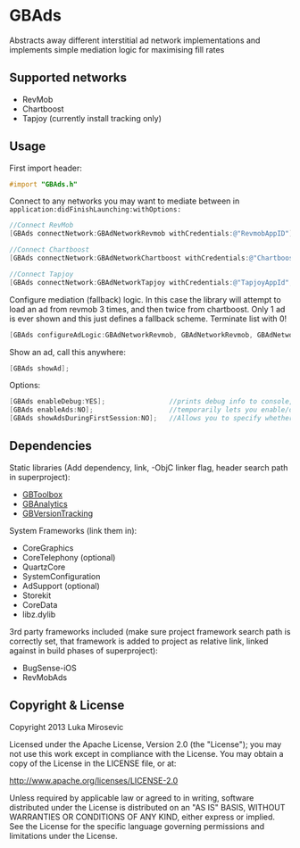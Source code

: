 GBAds
============

Abstracts away different interstitial ad network implementations and implements simple mediation logic for maximising fill rates

Supported networks
------------

* RevMob
* Chartboost
* Tapjoy (currently install tracking only)

Usage
------------

First import header:

```objective-c
#import "GBAds.h"
```

Connect to any networks you may want to mediate between in `application:didFinishLaunching:withOptions:`

```objective-c
//Connect RevMob
[GBAds connectNetwork:GBAdNetworkRevmob withCredentials:@"RevmobAppID"];

//Connect Chartboost
[GBAds connectNetwork:GBAdNetworkChartboost withCredentials:@"ChartboostAppID", @"ChartboostAppSig"];

//Connect Tapjoy
[GBAds connectNetwork:GBAdNetworkTapjoy withCredentials:@"TapjoyAppId", @"TapjoySecret"];
```

Configure mediation (fallback) logic. In this case the library will attempt to load an ad from revmob 3 times, and then twice from chartboost. Only 1 ad is ever shown and this just defines a fallback scheme. Terminate list with 0!

```objective-c
[GBAds configureAdLogic:GBAdNetworkRevmob, GBAdNetworkRevmob, GBAdNetworkRevmob, GBAdNetworkChartboost, GBAdNetworkChartboost, 0];
```

Show an ad, call this anywhere:

```objective-c
[GBAds showAd];
```

Options:

```objective-c
[GBAds enableDebug:YES];				//prints debug info to console, defaults to NO
[GBAds enableAds:NO];					//temporarily lets you enable/disable ads, e.g. while during an in-app flow, defaults to YES. If this is set to NO, then [GBAds showAd] does nothing.
[GBAds showAdsDuringFirstSession:NO];	//Allows you to specify whether or not to show an ad on the first ever app launch, defaults to YES
```

Dependencies
------------

Static libraries (Add dependency, link, -ObjC linker flag, header search path in superproject):

* [GBToolbox](https://github.com/lmirosevic/GBToolbox)
* [GBAnalytics](https://github.com/lmirosevic/GBAnalytics)
* [GBVersionTracking](https://github.com/lmirosevic/GBVersionTracking)

System Frameworks (link them in):

* CoreGraphics
* CoreTelephony (optional)
* QuartzCore
* SystemConfiguration
* AdSupport (optional)
* Storekit
* CoreData
* libz.dylib

3rd party frameworks included (make sure project framework search path is correctly set, that framework is added to project as relative link, linked against in build phases of superproject):
* BugSense-iOS
* RevMobAds

Copyright & License
------------

Copyright 2013 Luka Mirosevic

Licensed under the Apache License, Version 2.0 (the "License"); you may not use this work except in compliance with the License. You may obtain a copy of the License in the LICENSE file, or at:

http://www.apache.org/licenses/LICENSE-2.0

Unless required by applicable law or agreed to in writing, software distributed under the License is distributed on an "AS IS" BASIS, WITHOUT WARRANTIES OR CONDITIONS OF ANY KIND, either express or implied. See the License for the specific language governing permissions and limitations under the License.